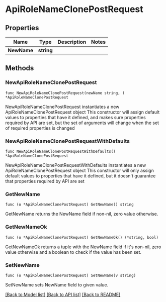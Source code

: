 # ApiRoleNameClonePostRequest

## Properties

Name | Type | Description | Notes
------------ | ------------- | ------------- | -------------
**NewName** | **string** |  | 

## Methods

### NewApiRoleNameClonePostRequest

`func NewApiRoleNameClonePostRequest(newName string, ) *ApiRoleNameClonePostRequest`

NewApiRoleNameClonePostRequest instantiates a new ApiRoleNameClonePostRequest object
This constructor will assign default values to properties that have it defined,
and makes sure properties required by API are set, but the set of arguments
will change when the set of required properties is changed

### NewApiRoleNameClonePostRequestWithDefaults

`func NewApiRoleNameClonePostRequestWithDefaults() *ApiRoleNameClonePostRequest`

NewApiRoleNameClonePostRequestWithDefaults instantiates a new ApiRoleNameClonePostRequest object
This constructor will only assign default values to properties that have it defined,
but it doesn't guarantee that properties required by API are set

### GetNewName

`func (o *ApiRoleNameClonePostRequest) GetNewName() string`

GetNewName returns the NewName field if non-nil, zero value otherwise.

### GetNewNameOk

`func (o *ApiRoleNameClonePostRequest) GetNewNameOk() (*string, bool)`

GetNewNameOk returns a tuple with the NewName field if it's non-nil, zero value otherwise
and a boolean to check if the value has been set.

### SetNewName

`func (o *ApiRoleNameClonePostRequest) SetNewName(v string)`

SetNewName sets NewName field to given value.



[[Back to Model list]](../README.md#documentation-for-models) [[Back to API list]](../README.md#documentation-for-api-endpoints) [[Back to README]](../README.md)



